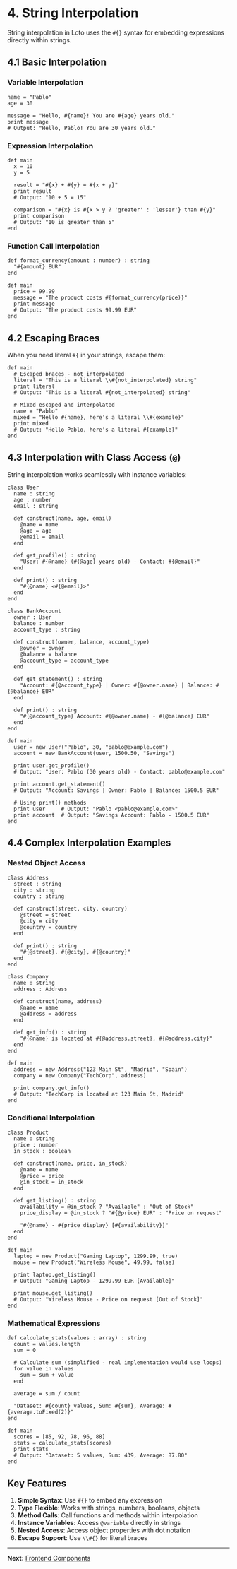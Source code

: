 # 4. String Interpolation

String interpolation in Loto uses the `#{}` syntax for embedding expressions directly within strings.

## 4.1 Basic Interpolation

### Variable Interpolation

```loto
name = "Pablo"
age = 30

message = "Hello, #{name}! You are #{age} years old."
print message
# Output: "Hello, Pablo! You are 30 years old."
```

### Expression Interpolation

```loto
def main
  x = 10
  y = 5
  
  result = "#{x} + #{y} = #{x + y}"
  print result
  # Output: "10 + 5 = 15"
  
  comparison = "#{x} is #{x > y ? 'greater' : 'lesser'} than #{y}"
  print comparison  
  # Output: "10 is greater than 5"
end
```

### Function Call Interpolation

```loto
def format_currency(amount : number) : string
  "#{amount} EUR"
end

def main
  price = 99.99
  message = "The product costs #{format_currency(price)}"
  print message
  # Output: "The product costs 99.99 EUR"
end
```

## 4.2 Escaping Braces

When you need literal `#{` in your strings, escape them:

```loto
def main
  # Escaped braces - not interpolated
  literal = "This is a literal \\#{not_interpolated} string"
  print literal
  # Output: "This is a literal #{not_interpolated} string"
  
  # Mixed escaped and interpolated
  name = "Pablo"
  mixed = "Hello #{name}, here's a literal \\#{example}"
  print mixed
  # Output: "Hello Pablo, here's a literal #{example}"
end
```

## 4.3 Interpolation with Class Access (`@`)

String interpolation works seamlessly with instance variables:

```loto
class User
  name : string
  age : number
  email : string

  def construct(name, age, email)
    @name = name
    @age = age
    @email = email
  end

  def get_profile() : string
    "User: #{@name} (#{@age} years old) - Contact: #{@email}"
  end

  def print() : string
    "#{@name} <#{@email}>"
  end
end

class BankAccount
  owner : User
  balance : number
  account_type : string

  def construct(owner, balance, account_type)
    @owner = owner
    @balance = balance
    @account_type = account_type
  end

  def get_statement() : string
    "Account: #{@account_type} | Owner: #{@owner.name} | Balance: #{@balance} EUR"
  end

  def print() : string
    "#{@account_type} Account: #{@owner.name} - #{@balance} EUR"
  end
end

def main
  user = new User("Pablo", 30, "pablo@example.com")
  account = new BankAccount(user, 1500.50, "Savings")
  
  print user.get_profile()
  # Output: "User: Pablo (30 years old) - Contact: pablo@example.com"
  
  print account.get_statement()  
  # Output: "Account: Savings | Owner: Pablo | Balance: 1500.5 EUR"
  
  # Using print() methods
  print user     # Output: "Pablo <pablo@example.com>"
  print account  # Output: "Savings Account: Pablo - 1500.5 EUR"
end
```

## 4.4 Complex Interpolation Examples

### Nested Object Access

```loto
class Address
  street : string
  city : string
  country : string

  def construct(street, city, country)
    @street = street
    @city = city
    @country = country
  end

  def print() : string
    "#{@street}, #{@city}, #{@country}"
  end
end

class Company
  name : string
  address : Address

  def construct(name, address)
    @name = name
    @address = address
  end

  def get_info() : string
    "#{@name} is located at #{@address.street}, #{@address.city}"
  end
end

def main
  address = new Address("123 Main St", "Madrid", "Spain")
  company = new Company("TechCorp", address)
  
  print company.get_info()
  # Output: "TechCorp is located at 123 Main St, Madrid"
end
```

### Conditional Interpolation

```loto
class Product
  name : string
  price : number
  in_stock : boolean

  def construct(name, price, in_stock)
    @name = name
    @price = price
    @in_stock = in_stock
  end

  def get_listing() : string
    availability = @in_stock ? "Available" : "Out of Stock"
    price_display = @in_stock ? "#{@price} EUR" : "Price on request"
    
    "#{@name} - #{price_display} [#{availability}]"
  end
end

def main
  laptop = new Product("Gaming Laptop", 1299.99, true)
  mouse = new Product("Wireless Mouse", 49.99, false)
  
  print laptop.get_listing()
  # Output: "Gaming Laptop - 1299.99 EUR [Available]"
  
  print mouse.get_listing()
  # Output: "Wireless Mouse - Price on request [Out of Stock]"
end
```

### Mathematical Expressions

```loto
def calculate_stats(values : array) : string
  count = values.length
  sum = 0
  
  # Calculate sum (simplified - real implementation would use loops)
  for value in values
    sum = sum + value
  end
  
  average = sum / count
  
  "Dataset: #{count} values, Sum: #{sum}, Average: #{average.toFixed(2)}"
end

def main
  scores = [85, 92, 78, 96, 88]
  stats = calculate_stats(scores)
  print stats
  # Output: "Dataset: 5 values, Sum: 439, Average: 87.80"
end
```

## Key Features

1. **Simple Syntax**: Use `#{}` to embed any expression
2. **Type Flexible**: Works with strings, numbers, booleans, objects
3. **Method Calls**: Call functions and methods within interpolation
4. **Instance Variables**: Access `@variable` directly in strings
5. **Nested Access**: Access object properties with dot notation
6. **Escape Support**: Use `\\#{}` for literal braces

---

**Next:** [Frontend Components](05-frontend-components.md)